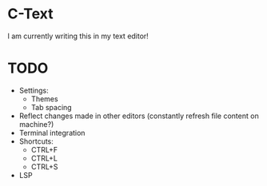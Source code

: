 # C-Text

I am currently writing this in my text editor!

# TODO

- Settings:
  - Themes
  - Tab spacing
- Reflect changes made in other editors (constantly refresh file content on machine?)
- Terminal integration
- Shortcuts:
    - CTRL+F
    - CTRL+L
    - CTRL+S
- LSP 